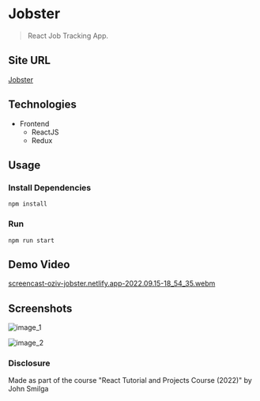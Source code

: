 # Jobster

> React Job Tracking App.

## Site URL

[Jobster](https://oziv-jobster.netlify.app/)

## Technologies

- Frontend
  - ReactJS
  - Redux

## Usage

### Install Dependencies

```
npm install
```

### Run

```
npm run start
```

## Demo Video

[screencast-oziv-jobster.netlify.app-2022.09.15-18_54_35.webm](https://user-images.githubusercontent.com/89987476/190453050-47008d41-8862-4a6a-bc02-e0ac5375590b.webm)

## Screenshots

![image_1](https://user-images.githubusercontent.com/89987476/190451034-e3c82977-c5d2-4ecf-a9c9-a0f5684da664.png)

![image_2](https://user-images.githubusercontent.com/89987476/190451017-7ac40132-dc84-4345-ae01-fe8057f8960f.png)

### Disclosure

Made as part of the course "React Tutorial and Projects Course (2022)" by John Smilga
